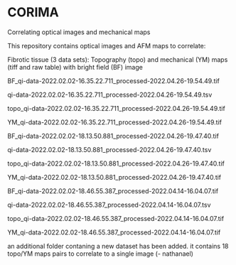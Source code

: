 # CORIMA
 Correlating optical images and mechanical maps


This repository contains optical images and AFM maps to correlate:

Fibrotic tissue (3 data sets):
Topography (topo) and mechanical (YM) maps (tiff and raw table) with bright field (BF) image

BF_qi-data-2022.02.02-16.35.22.711_processed-2022.04.26-19.54.49.tif

qi-data-2022.02.02-16.35.22.711_processed-2022.04.26-19.54.49.tsv

topo_qi-data-2022.02.02-16.35.22.711_processed-2022.04.26-19.54.49.tif

YM_qi-data-2022.02.02-16.35.22.711_processed-2022.04.26-19.54.49.tif

BF_qi-data-2022.02.02-18.13.50.881_processed-2022.04.26-19.47.40.tif

qi-data-2022.02.02-18.13.50.881_processed-2022.04.26-19.47.40.tsv

topo_qi-data-2022.02.02-18.13.50.881_processed-2022.04.26-19.47.40.tif

YM_qi-data-2022.02.02-18.13.50.881_processed-2022.04.26-19.47.40.tif

BF_qi-data-2022.02.02-18.46.55.387_processed-2022.04.14-16.04.07.tif

qi-data-2022.02.02-18.46.55.387_processed-2022.04.14-16.04.07.tsv

topo_qi-data-2022.02.02-18.46.55.387_processed-2022.04.14-16.04.07.tif

YM_qi-data-2022.02.02-18.46.55.387_processed-2022.04.14-16.04.07.tif

an additional folder contaning a new dataset has been added. it contains 18 topo/YM maps pairs to correlate to a single image (- nathanael)
